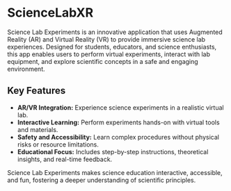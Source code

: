 # ScienceLabXR
Science Lab Experiments is an innovative application that uses Augmented Reality (AR) and Virtual Reality (VR) to provide immersive science lab experiences. Designed for students, educators, and science enthusiasts, this app enables users to perform virtual experiments, interact with lab equipment, and explore scientific concepts in a safe and engaging environment.

## Key Features  
- **AR/VR Integration:** Experience science experiments in a realistic virtual lab.  
- **Interactive Learning:** Perform experiments hands-on with virtual tools and materials.  
- **Safety and Accessibility:** Learn complex procedures without physical risks or resource limitations.  
- **Educational Focus:** Includes step-by-step instructions, theoretical insights, and real-time feedback.

Science Lab Experiments makes science education interactive, accessible, and fun, fostering a deeper understanding of scientific principles.



